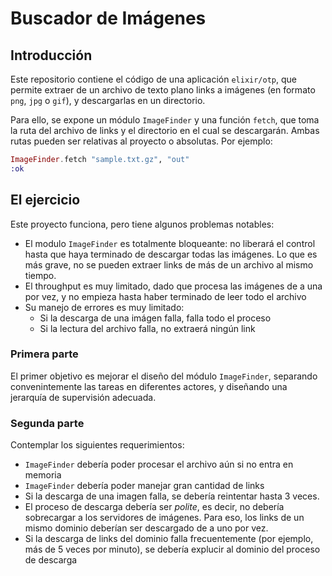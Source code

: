 # Buscador de Imágenes

## Introducción

Este repositorio contiene el código de una aplicación `elixir/otp`, que permite extraer de un archivo de texto plano links a imágenes (en formato `png`, `jpg` o `gif`), y descargarlas en un directorio. 

Para ello, se expone un módulo `ImageFinder` y una función `fetch`, que toma la ruta del archivo de links y el directorio en el cual se descargarán. Ambas rutas pueden ser relativas al proyecto o absolutas. Por ejemplo: 

```elixir
ImageFinder.fetch "sample.txt.gz", "out"
:ok
```

## El ejercicio

Este proyecto funciona, pero tiene algunos problemas notables: 

* El modulo `ImageFinder` es totalmente bloqueante: no liberará el control hasta que haya terminado de descargar todas las imágenes. Lo que es más grave, no se pueden extraer links de más de un archivo al mismo tiempo. 
* El throughput es muy limitado, dado que procesa las imágenes de a una por vez, y no empieza hasta haber terminado de leer todo el archivo
* Su manejo de errores es muy limitado: 
  * Si la descarga de una imágen falla, falla todo el proceso
  * Si la lectura del archivo falla, no extraerá ningún link
  
### Primera parte
  
El primer objetivo es mejorar el diseño del módulo `ImageFinder`, separando convenintemente las tareas en diferentes actores, y diseñando una jerarquía de supervisión adecuada. 

### Segunda parte

Contemplar los siguientes requerimientos: 

  * `ImageFinder` debería poder procesar el archivo aún si no entra en memoria
  * `ImageFinder` debería poder manejar gran cantidad de links
  * Si la descarga de una imagen falla, se debería reintentar hasta 3 veces.
  * El proceso de descarga debería ser _polite_, es decir, no debería sobrecargar a los servidores de imágenes. Para eso, los links de un mismo dominio deberían ser descargado de a uno por vez. 
  * Si la descarga de links del dominio falla frecuentemente (por ejemplo, más de 5 veces por minuto), se debería explucir al dominio del proceso de descarga
